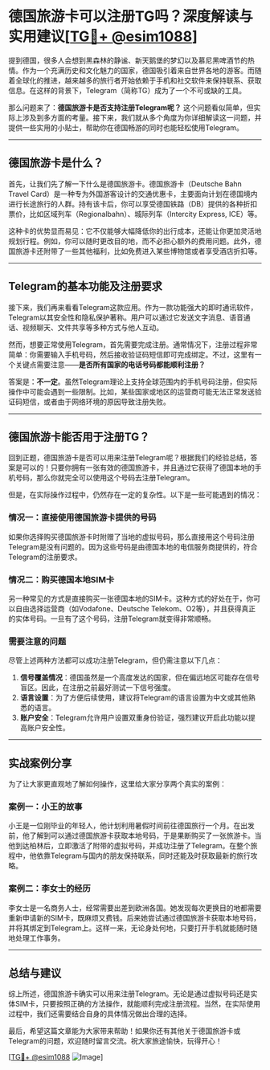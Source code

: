 # 德国旅游卡可以注册TG吗？深度解读与实用建议[[TG💪+ @esim1088](https://t.me/s/esim1088)]

提到德国，很多人会想到黑森林的静谧、新天鹅堡的梦幻以及慕尼黑啤酒节的热情。作为一个充满历史和文化魅力的国家，德国吸引着来自世界各地的游客。而随着全球化的推进，越来越多的旅行者开始依赖于手机和社交软件来保持联系、获取信息。在这样的背景下，Telegram（简称TG）成为了一个不可或缺的工具。

那么问题来了：**德国旅游卡是否支持注册Telegram呢？** 这个问题看似简单，但实际上涉及到多方面的考量。接下来，我们就从多个角度为你详细解读这一问题，并提供一些实用的小贴士，帮助你在德国畅游的同时也能轻松使用Telegram。

---

## 德国旅游卡是什么？

首先，让我们先了解一下什么是德国旅游卡。德国旅游卡（Deutsche Bahn Travel Card）是一种专为外国游客设计的交通优惠卡，主要面向计划在德国境内进行长途旅行的人群。持有该卡后，你可以享受德国铁路（DB）提供的各种折扣票价，比如区域列车（Regionalbahn）、城际列车（Intercity Express, ICE）等。

这种卡的优势显而易见：它不仅能够大幅降低你的出行成本，还能让你更加灵活地规划行程。例如，你可以随时更改目的地，而不必担心额外的费用问题。此外，德国旅游卡还附带了一些其他福利，比如免费进入某些博物馆或者享受酒店折扣等。

---

## Telegram的基本功能及注册要求

接下来，我们再来看看Telegram这款应用。作为一款功能强大的即时通讯软件，Telegram以其安全性和隐私保护著称。用户可以通过它发送文字消息、语音通话、视频聊天、文件共享等多种方式与他人互动。

然而，想要正常使用Telegram，首先需要完成注册。通常情况下，注册过程非常简单：你需要输入手机号码，然后接收验证码短信即可完成绑定。不过，这里有一个关键点需要注意——**是否所有国家的电话号码都能顺利注册？**

答案是：**不一定**。虽然Telegram理论上支持全球范围内的手机号码注册，但实际操作中可能会遇到一些限制。比如，某些国家或地区的运营商可能无法正常发送验证码短信，或者由于网络环境的原因导致注册失败。

---

## 德国旅游卡能否用于注册TG？

回到正题，德国旅游卡是否可以用来注册Telegram呢？根据我们的经验总结，答案是可以的！只要你拥有一张有效的德国旅游卡，并且通过它获得了德国本地的手机号码，那么你就完全可以使用这个号码去注册Telegram。

但是，在实际操作过程中，仍然存在一定的复杂性。以下是一些可能遇到的情况：

### 情况一：直接使用德国旅游卡提供的号码
如果你选择购买德国旅游卡时附赠了当地的虚拟号码，那么直接用这个号码注册Telegram是没有问题的。因为这些号码是由德国本地的电信服务商提供的，符合Telegram的注册要求。

### 情况二：购买德国本地SIM卡
另一种常见的方式是直接购买一张德国本地的SIM卡。这种方式的好处在于，你可以自由选择运营商（如Vodafone、Deutsche Telekom、O2等），并且获得真正的实体号码。一旦有了这个号码，注册Telegram就变得非常顺畅。

### 需要注意的问题
尽管上述两种方法都可以成功注册Telegram，但仍需注意以下几点：
1. **信号覆盖情况**：德国虽然是一个高度发达的国家，但在偏远地区可能存在信号盲区。因此，在注册之前最好测试一下信号强度。
2. **语言设置**：为了方便后续使用，建议将Telegram的语言设置为中文或其他熟悉的语言。
3. **账户安全**：Telegram允许用户设置双重身份验证，强烈建议开启此功能以提高账户安全性。

---

## 实战案例分享

为了让大家更直观地了解如何操作，这里给大家分享两个真实的案例：

### 案例一：小王的故事
小王是一位刚毕业的年轻人，他计划利用暑假时间前往德国旅行一个月。在出发前，他了解到可以通过德国旅游卡获取本地号码，于是果断购买了一张旅游卡。当他到达柏林后，立即激活了附带的虚拟号码，并成功注册了Telegram。在整个旅程中，他依靠Telegram与国内的朋友保持联系，同时还能及时获取最新的旅行攻略。

### 案例二：李女士的经历
李女士是一名商务人士，经常需要出差到欧洲各国。她发现每次更换目的地都需要重新申请新的SIM卡，既麻烦又费钱。后来她尝试通过德国旅游卡获取本地号码，并将其绑定到Telegram上。这样一来，无论身处何地，只要打开手机就能随时随地处理工作事务。

---

## 总结与建议

综上所述，德国旅游卡确实可以用来注册Telegram。无论是通过虚拟号码还是实体SIM卡，只要按照正确的方法操作，就能顺利完成注册流程。当然，在实际使用过程中，我们还需要结合自身的具体情况做出合理的选择。

最后，希望这篇文章能为大家带来帮助！如果你还有其他关于德国旅游卡或Telegram的问题，欢迎随时留言交流。祝大家旅途愉快，玩得开心！

[[TG💪+ @esim1088](https://t.me/s/esim1088) ![Image](https://i.postimg.cc/4NQfJmqS/Snipaste-2025-05-13-00-14-12.png)]